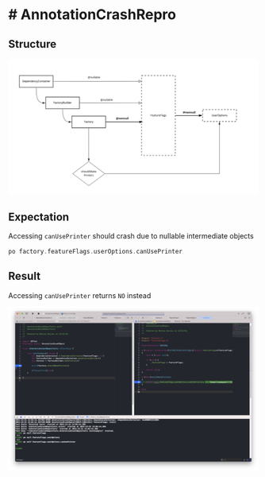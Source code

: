 # # AnnotationCrashRepro

## Structure

![](docs/diagram.png)

## Expectation

Accessing `canUsePrinter` should crash due to nullable intermediate objects

```swift
po factory.featureFlags.userOptions.canUsePrinter
```

## Result

Accessing `canUsePrinter` returns `NO` instead

![](docs/breakpoints.png)

